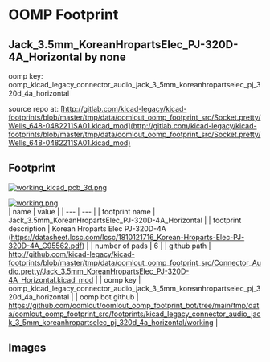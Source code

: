 # OOMP Footprint  
## Jack_3.5mm_KoreanHropartsElec_PJ-320D-4A_Horizontal  by none  
  
oomp key: oomp_kicad_legacy_connector_audio_jack_3_5mm_koreanhropartselec_pj_320d_4a_horizontal  
  
source repo at: [http://gitlab.com/kicad-legacy/kicad-footprints/blob/master/tmp/data/oomlout_oomp_footprint_src/Socket.pretty/Wells_648-0482211SA01.kicad_mod](http://gitlab.com/kicad-legacy/kicad-footprints/blob/master/tmp/data/oomlout_oomp_footprint_src/Socket.pretty/Wells_648-0482211SA01.kicad_mod)  
## Footprint  
  
[![working_kicad_pcb_3d.png](working_kicad_pcb_3d_600.png)](working_kicad_pcb_3d.png)  
  
[![working.png](working_600.png)](working.png)  
| name | value | 
| --- | --- | 
| footprint name | Jack_3.5mm_KoreanHropartsElec_PJ-320D-4A_Horizontal | 
| footprint description | Korean Hroparts Elec PJ-320D-4A (https://datasheet.lcsc.com/lcsc/1810121716_Korean-Hroparts-Elec-PJ-320D-4A_C95562.pdf) | 
| number of pads | 6 | 
| github path | http://github.com/kicad-legacy/kicad-footprints/blob/master/tmp/data/oomlout_oomp_footprint_src/Connector_Audio.pretty/Jack_3.5mm_KoreanHropartsElec_PJ-320D-4A_Horizontal.kicad_mod | 
| oomp key | oomp_kicad_legacy_connector_audio_jack_3_5mm_koreanhropartselec_pj_320d_4a_horizontal | 
| oomp bot github | https://github.com/oomlout/oomlout_oomp_footprint_bot/tree/main/tmp/data/oomlout_oomp_footprint_src/footprints/kicad_legacy_connector_audio_jack_3_5mm_koreanhropartselec_pj_320d_4a_horizontal/working | 
## Images  
